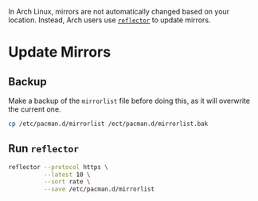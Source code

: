 In Arch Linux, mirrors are not automatically changed based on your location. Instead, Arch users use [`reflector`](https://wiki.archlinux.org/title/Reflector) to update mirrors.

# Update Mirrors
## Backup
Make a backup of the `mirrorlist` file before doing this, as it will overwrite the current one.
```sh
cp /etc/pacman.d/mirrorlist /ect/pacman.d/mirrorlist.bak
```

## Run `reflector`
```sh
reflector --protocol https \
          --latest 10 \
          --sort rate \
          --save /etc/pacman.d/mirrorlist
```
